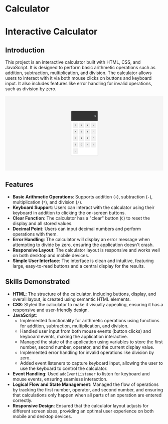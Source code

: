 # Calculator

# Interactive Calculator

## Introduction

This project is an interactive calculator built with HTML, CSS, and JavaScript. It is designed to perform basic arithmetic operations such as addition, subtraction, multiplication, and division. The calculator allows users to interact with it via both mouse clicks on buttons and keyboard input. It also includes features like error handling for invalid operations, such as division by zero.

![alt text](project-screenshot.png)

## Features

- **Basic Arithmetic Operations**: Supports addition (`+`), subtraction (`-`), multiplication (`*`), and division (`/`).
- **Keyboard Support**: Users can interact with the calculator using their keyboard in addition to clicking the on-screen buttons.
- **Clear Function**: The calculator has a "clear" button (`C`) to reset the display and all stored values.
- **Decimal Point**: Users can input decimal numbers and perform operations with them.
- **Error Handling**: The calculator will display an error message when attempting to divide by zero, ensuring the application doesn't crash.
- **Responsive Layout**: The calculator layout is responsive and works well on both desktop and mobile devices.
- **Simple User Interface**: The interface is clean and intuitive, featuring large, easy-to-read buttons and a central display for the results.

## Skills Demonstrated

- **HTML**: The structure of the calculator, including buttons, display, and overall layout, is created using semantic HTML elements.
- **CSS**: Styled the calculator to make it visually appealing, ensuring it has a responsive and user-friendly design.
- **JavaScript**:
  - Implemented functionality for arithmetic operations using functions for addition, subtraction, multiplication, and division.
  - Handled user input from both mouse events (button clicks) and keyboard events, making the application interactive.
  - Managed the state of the application using variables to store the first number, second number, operator, and the current display value.
  - Implemented error handling for invalid operations like division by zero.
  - Added event listeners to capture keyboard input, allowing the user to use the keyboard to control the calculator.
- **Event Handling**: Used `addEventListener` to listen for keyboard and mouse events, ensuring seamless interaction.
- **Logical Flow and State Management**: Managed the flow of operations by tracking the first number, operator, and second number, and ensuring that calculations only happen when all parts of an operation are entered correctly.
- **Responsive Design**: Ensured that the calculator layout adjusts for different screen sizes, providing an optimal user experience on both mobile and desktop devices.
